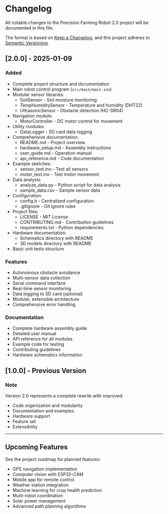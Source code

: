 # Changelog

All notable changes to the Precision Farming Robot 2.0 project will be documented in this file.

The format is based on [Keep a Changelog](https://keepachangelog.com/en/1.0.0/),
and this project adheres to [Semantic Versioning](https://semver.org/spec/v2.0.0.html).

## [2.0.0] - 2025-01-09

### Added
- Complete project structure and documentation
- Main robot control program (`src/main/main.ino`)
- Modular sensor libraries:
  - SoilSensor - Soil moisture monitoring
  - TempHumiditySensor - Temperature and humidity (DHT22)
  - UltrasonicSensor - Obstacle detection (HC-SR04)
- Navigation module:
  - MotorController - DC motor control for movement
- Utility modules:
  - DataLogger - SD card data logging
- Comprehensive documentation:
  - README.md - Project overview
  - hardware_setup.md - Assembly instructions
  - user_guide.md - Operation manual
  - api_reference.md - Code documentation
- Example sketches:
  - sensor_test.ino - Test all sensors
  - motor_test.ino - Test motor movement
- Data analysis:
  - analyze_data.py - Python script for data analysis
  - sample_data.csv - Sample sensor data
- Configuration:
  - config.h - Centralized configuration
  - .gitignore - Git ignore rules
- Project files:
  - LICENSE - MIT License
  - CONTRIBUTING.md - Contribution guidelines
  - requirements.txt - Python dependencies
- Hardware documentation:
  - Schematics directory with README
  - 3D models directory with README
- Basic unit tests structure

### Features
- Autonomous obstacle avoidance
- Multi-sensor data collection
- Serial command interface
- Real-time sensor monitoring
- Data logging to SD card (optional)
- Modular, extensible architecture
- Comprehensive error handling

### Documentation
- Complete hardware assembly guide
- Detailed user manual
- API reference for all modules
- Example code for testing
- Contributing guidelines
- Hardware schematics information

## [1.0.0] - Previous Version

### Note
Version 2.0 represents a complete rewrite with improved:
- Code organization and modularity
- Documentation and examples
- Hardware support
- Feature set
- Extensibility

---

## Upcoming Features

See the project roadmap for planned features:
- GPS navigation implementation
- Computer vision with ESP32-CAM
- Mobile app for remote control
- Weather station integration
- Machine learning for crop health prediction
- Multi-robot coordination
- Solar power management
- Advanced path planning algorithms

